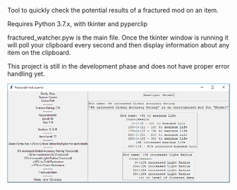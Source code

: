 Tool to quickly check the potential results of a fractured mod on an item.

Requires Python 3.7.x, with tkinter and pyperclip

fractured_watcher.pyw is the main file.  Once the tkinter window is running it will poll your clipboard every second and then display information about any item on the clipboard.

This project is still in the development phase and does not have proper error handling yet.

![Example of current behavior](example.png "Example")